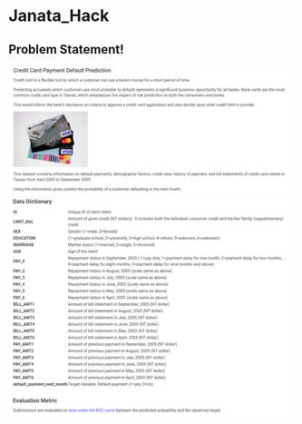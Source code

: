 # Janata_Hack
## Problem Statement!
<img src="figs/janta_hack_2.png">
<img src="figs/janta_hack_1.png">
